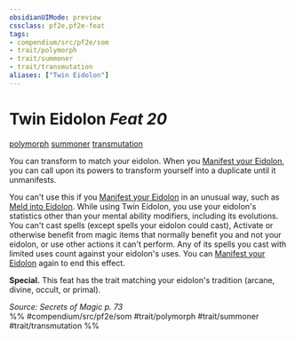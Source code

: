 ```yaml
---
obsidianUIMode: preview
cssclass: pf2e,pf2e-feat
tags:
- compendium/src/pf2e/som
- trait/polymorph
- trait/summoner
- trait/transmutation
aliases: ["Twin Eidolon"]
---
```

# Twin Eidolon  *Feat 20*  
[polymorph](../../rules/traits/polymorph.md)  [summoner](../../rules/traits/summoner-som.md)  [transmutation](../../rules/traits/transmutation.md)  


You can transform to match your eidolon. When you [Manifest your Eidolon](../../rules/actions/manifest-eidolon-som.md), you can call upon its powers to transform yourself into a duplicate until it unmanifests.

You can't use this if you [Manifest your Eidolon](../../rules/actions/manifest-eidolon-som.md) in an unusual way, such as [Meld into Eidolon](meld-into-eidolon-som.md). While using Twin Eidolon, you use your eidolon's statistics other than your mental ability modifiers, including its evolutions. You can't cast spells (except spells your eidolon could cast), Activate or otherwise benefit from magic items that normally benefit you and not your eidolon, or use other actions it can't perform. Any of its spells you cast with limited uses count against your eidolon's uses. You can [Manifest your Eidolon](../../rules/actions/manifest-eidolon-som.md) again to end this effect.

**Special.** This feat has the trait matching your eidolon's tradition (arcane, divine, occult, or primal).

*Source: Secrets of Magic p. 73*  
%% #compendium/src/pf2e/som #trait/polymorph #trait/summoner #trait/transmutation %%